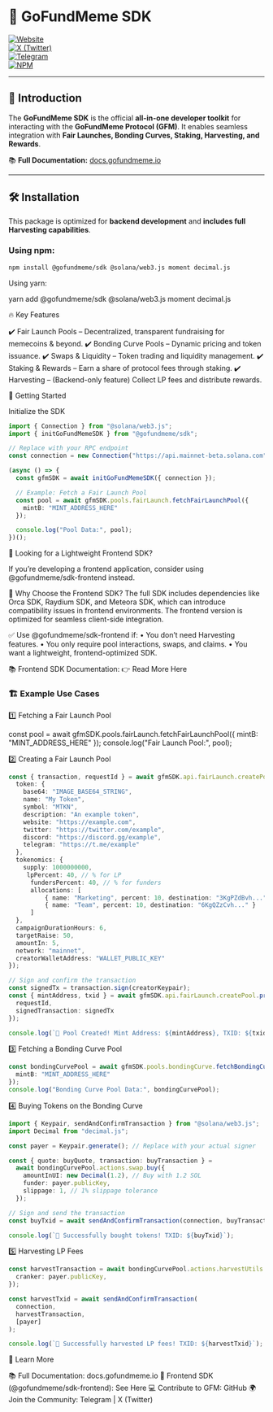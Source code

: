 # 🚀 GoFundMeme SDK  

[![Website](https://img.shields.io/badge/Website-GoFundMeme.io-blue?style=for-the-badge)](https://www.gofundmeme.io)  
[![X (Twitter)](https://img.shields.io/badge/X-@GoFundMemes-black?style=for-the-badge)](https://x.com/GoFundMemes)  
[![Telegram](https://img.shields.io/badge/Telegram-Join%20Chat-blue?style=for-the-badge)](https://t.me/gofundmeme)  
[![NPM](https://img.shields.io/npm/v/@gofundmeme/sdk?color=red&label=NPM&style=for-the-badge)](https://www.npmjs.com/package/@gofundmeme/sdk)  

---

## 🌟 **Introduction**
The **GoFundMeme SDK** is the official **all-in-one developer toolkit** for interacting with the **GoFundMeme Protocol (GFM)**. It enables seamless integration with **Fair Launches, Bonding Curves, Staking, Harvesting, and Rewards**.

📚 **Full Documentation:** [docs.gofundmeme.io](https://docs.gofundmeme.io/developers/gfm-for-builders)  

---

## 🛠 **Installation**
This package is optimized for **backend development** and **includes full Harvesting capabilities**.

### **Using npm:**
```sh
npm install @gofundmeme/sdk @solana/web3.js moment decimal.js
```
Using yarn:

yarn add @gofundmeme/sdk @solana/web3.js moment decimal.js

🔥 Key Features

✔️ Fair Launch Pools – Decentralized, transparent fundraising for memecoins & beyond.
✔️ Bonding Curve Pools – Dynamic pricing and token issuance.
✔️ Swaps & Liquidity – Token trading and liquidity management.
✔️ Staking & Rewards – Earn a share of protocol fees through staking.
✔️ Harvesting – (Backend-only feature) Collect LP fees and distribute rewards.

🚀 Getting Started

Initialize the SDK

```ts
import { Connection } from "@solana/web3.js";
import { initGoFundMemeSDK } from "@gofundmeme/sdk";

// Replace with your RPC endpoint
const connection = new Connection("https://api.mainnet-beta.solana.com");

(async () => {
  const gfmSDK = await initGoFundMemeSDK({ connection });

  // Example: Fetch a Fair Launch Pool
  const pool = await gfmSDK.pools.fairLaunch.fetchFairLaunchPool({
    mintB: "MINT_ADDRESS_HERE"
  });

  console.log("Pool Data:", pool);
})();
```

🎨 Looking for a Lightweight Frontend SDK?

If you’re developing a frontend application, consider using @gofundmeme/sdk-frontend instead.

🚨 Why Choose the Frontend SDK?
The full SDK includes dependencies like Orca SDK, Raydium SDK, and Meteora SDK, which can introduce compatibility issues in frontend environments. The frontend version is optimized for seamless client-side integration.

✅ Use @gofundmeme/sdk-frontend if:
	•	You don’t need Harvesting features.
	•	You only require pool interactions, swaps, and claims.
	•	You want a lightweight, frontend-optimized SDK.

📚 Frontend SDK Documentation:
👉 Read More Here

### 🏗️ Example Use Cases

1️⃣ Fetching a Fair Launch Pool

const pool = await gfmSDK.pools.fairLaunch.fetchFairLaunchPool({
  mintB: "MINT_ADDRESS_HERE"
});
console.log("Fair Launch Pool:", pool);

2️⃣ Creating a Fair Launch Pool
```ts
const { transaction, requestId } = await gfmSDK.api.fairLaunch.createPool.request({
  token: {
    base64: "IMAGE_BASE64_STRING",
    name: "My Token",
    symbol: "MTKN",
    description: "An example token",
    website: "https://example.com",
    twitter: "https://twitter.com/example",
    discord: "https://discord.gg/example",
    telegram: "https://t.me/example"
  },
  tokenomics: {
    supply: 1000000000,
     lpPercent: 40, // % for LP
      fundersPercent: 40, // % for funders
      allocations: [
          { name: "Marketing", percent: 10, destination: "3KgPZdBvh..." },
          { name: "Team", percent: 10, destination: "6KgQZzCvh..." }
      ]
  },
  campaignDurationHours: 6,
  targetRaise: 50,
  amountIn: 5,
  network: "mainnet",
  creatorWalletAddress: "WALLET_PUBLIC_KEY"
});

// Sign and confirm the transaction
const signedTx = transaction.sign(creatorKeypair);
const { mintAddress, txid } = await gfmSDK.api.fairLaunch.createPool.process({
  requestId,
  signedTransaction: signedTx
});

console.log(`🎉 Pool Created! Mint Address: ${mintAddress}, TXID: ${txid}`);
```

3️⃣ Fetching a Bonding Curve Pool
```ts
const bondingCurvePool = await gfmSDK.pools.bondingCurve.fetchBondingCurvePool({
  mintB: "MINT_ADDRESS_HERE"
});
console.log("Bonding Curve Pool Data:", bondingCurvePool);
```

4️⃣ Buying Tokens on the Bonding Curve
```ts
import { Keypair, sendAndConfirmTransaction } from "@solana/web3.js";
import Decimal from "decimal.js";

const payer = Keypair.generate(); // Replace with your actual signer

const { quote: buyQuote, transaction: buyTransaction } =
  await bondingCurvePool.actions.swap.buy({
    amountInUI: new Decimal(1.2), // Buy with 1.2 SOL
    funder: payer.publicKey,
    slippage: 1, // 1% slippage tolerance
  });

// Sign and send the transaction
const buyTxid = await sendAndConfirmTransaction(connection, buyTransaction, [payer]);

console.log(`🎉 Successfully bought tokens! TXID: ${buyTxid}`);
```

5️⃣ Harvesting LP Fees
```ts
const harvestTransaction = await bondingCurvePool.actions.harvestUtils.harvest({
  cranker: payer.publicKey,
});

const harvestTxid = await sendAndConfirmTransaction(
  connection,
  harvestTransaction,
  [payer]
);

console.log(`🌾 Successfully harvested LP fees! TXID: ${harvestTxid}`);
```
📖 Learn More

📚 Full Documentation: docs.gofundmeme.io
🎨 Frontend SDK (@gofundmeme/sdk-frontend): See Here
💻 Contribute to GFM: GitHub
🌍 Join the Community: Telegram | X (Twitter)
